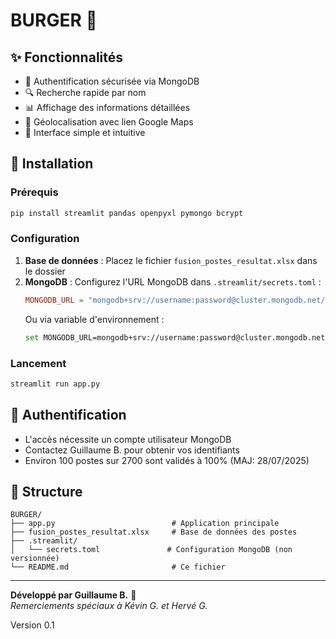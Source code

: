 # BURGER 🍔 

## ✨ Fonctionnalités
- 🔐 Authentification sécurisée via MongoDB
- 🔍 Recherche rapide par nom
- 📊 Affichage des informations détaillées
- 📍 Géolocalisation avec lien Google Maps
- 🎯 Interface simple et intuitive

## 🚀 Installation

### Prérequis
```bash
pip install streamlit pandas openpyxl pymongo bcrypt
```

### Configuration
1. **Base de données** : Placez le fichier `fusion_postes_resultat.xlsx` dans le dossier
2. **MongoDB** : Configurez l'URL MongoDB dans `.streamlit/secrets.toml` :
   ```toml
   MONGODB_URL = "mongodb+srv://username:password@cluster.mongodb.net/"
   ```
   Ou via variable d'environnement :
   ```bash
   set MONGODB_URL=mongodb+srv://username:password@cluster.mongodb.net/
   ```

### Lancement
```bash
streamlit run app.py
```

## 🔐 Authentification
- L'accès nécessite un compte utilisateur MongoDB
- Contactez Guillaume B. pour obtenir vos identifiants
- Environ 100 postes sur 2700 sont validés à 100% (MAJ: 28/07/2025)

## 📁 Structure
```
BURGER/
├── app.py                          # Application principale
├── fusion_postes_resultat.xlsx     # Base de données des postes
├── .streamlit/
│   └── secrets.toml               # Configuration MongoDB (non versionnée)
└── README.md                       # Ce fichier
```

---
**Développé par Guillaume B.** 🍔  
*Remerciements spéciaux à Kévin G. et Hervé G.*

Version 0.1